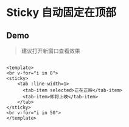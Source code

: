 # Sticky 自动固定在顶部

## Demo

> 建议打开新窗口查看效果

``` vux width=100% height=400 components=Sticky,Tab,TabItem

<template>
<br v-for="i in 8">
<sticky>
	<tab :line-width=1>
	  <tab-item selected>正在正映</tab-item>
	  <tab-item>即将上映</tab-item>
	</tab>
</sticky>
<br v-for="i in 50">
</template>
```